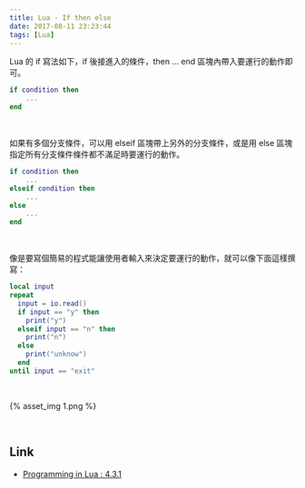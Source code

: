 ```yaml
---
title: Lua - If then else
date: 2017-08-11 23:23:44
tags: [Lua]
---
```


Lua 的 if 寫法如下，if 後接進入的條件，then ... end 區塊內帶入要運行的動作即可。  

<!-- More -->

```Lua
if condition then
    ... 
end
```

<br/>


如果有多個分支條件，可以用 elseif 區塊帶上另外的分支條件，或是用 else 區塊指定所有分支條件條件都不滿足時要運行的動作。  

```Lua
if condition then 
    ... 
elseif condition then
    ...
else 
    ... 
end
```

<br/>


像是要寫個簡易的程式能讓使用者輸入來決定要運行的動作，就可以像下面這樣撰寫：    

```Lua
local input
repeat
  input = io.read()
  if input == "y" then 
    print("y")
  elseif input == "n" then
    print("n")
  else
    print("unknow")
  end
until input == "exit"
```

<br/>


{% asset_img 1.png %}

<br/>


Link
---
* [Programming in Lua : 4.3.1](https://www.lua.org/pil/4.3.1.html)

